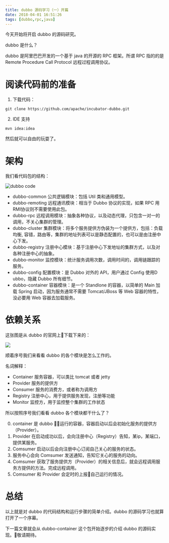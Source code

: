 ```yaml
---
title: dubbo 源码学习（一）开篇
date: 2018-04-01 16:51:26
tags: [dubbo,rpc,java]
---
```


今天开始将开启 dubbo 的源码研究。

dubbo 是什么？

dubbo 是阿里巴巴开发的一个基于 java 的开源的 RPC 框架。所谓 RPC 指的的是 Remote Procedure Call Protocol 远程过程调用协议。

<!--more-->

# 阅读代码前的准备

1. 下载代码：

```
git clone https://github.com/apache/incubator-dubbo.git
```

2. IDE 支持

```
mvn idea:idea
```

然后就可以自由的玩耍了。

# 架构

我们看代码包的结构：

![dubbo code](https://xilidou.oss-cn-beijing.aliyuncs.com/img/dubbo.jpeg)

* dubbo-common 公共逻辑模块：包括 Util 类和通用模型。
* dubbo-remoting 远程通讯模块：相当于 Dubbo 协议的实现，如果 RPC 用 RMI协议则不需要使用此包。
* dubbo-rpc 远程调用模块：抽象各种协议，以及动态代理，只包含一对一的调用，不关心集群的管理。
* dubbo-cluster 集群模块：将多个服务提供方伪装为一个提供方，包括：负载均衡, 容错，路由等，集群的地址列表可以是静态配置的，也可以是由注册中心下发。
* dubbo-registry 注册中心模块：基于注册中心下发地址的集群方式，以及对各种注册中心的抽象。
* dubbo-monitor 监控模块：统计服务调用次数，调用时间的，调用链跟踪的服务。
* dubbo-config 配置模块：是 Dubbo 对外的 API，用户通过 Config 使用D ubbo，隐藏 Dubbo 所有细节。
* dubbo-container 容器模块：是一个 Standlone 的容器，以简单的 Main 加载 Spring 启动，因为服务通常不需要 Tomcat/JBoss 等 Web 容器的特性，没必要用 Web 容器去加载服务。

# 依赖关系

这张图是从 dubbo 的官网上下载下来的：

![](https://xilidou.oss-cn-beijing.aliyuncs.com/img/dubbo-architecture.png)

顺着序号我们来看看 dubbo 的各个模块是怎么工作的。

名词解释：

* Container 服务容器，可以类比 tomcat 或者 jetty
* Provider 服务的提供方
* Consumer 服务的消费方，或者称为调用方
* Registry 注册中心，用于提供服务发现，注册等功能
* Monitor 监控方，用于监控整个集群的工作状态

所以按照序号我们看看 dubbo 各个模块都干什么了？

0. container 是 dubbo 运行的容器，容器启动以后会初始化服务的提供方（Provider）。
1. Provider 在启动成功以后，会向注册中心（Registry）告知，某ip，某端口，提供某服务。
2. Comsumer 启动以后会向注册中心订阅自己关心的服务的状态。
3. 服务中心会向 Comsumer 发送通知，告知它关心的服务的动向。
4. Comsumer 获取了服务提供方（Provider）的相关信息后，就会远程调用服务方提供的方法。完成远程调用。
5. Comsumer 和 Provider 会定时的上报自己运行的情况。

# 总结

以上就是对 dubbo 的代码结构和运行步骤的简单介绍。dubbo 的源码学习也就算打开了一个序幕。

下一篇文章就会从 dubbo-container 这个包开始逐步的介绍 dubbo 的源码实现。敬请期待。



